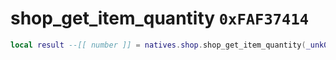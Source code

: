 # shop_get_item_quantity `0xFAF37414`

```lua
local result --[[ number ]] = natives.shop.shop_get_item_quantity(_unk0 --[[ number ]])
```
